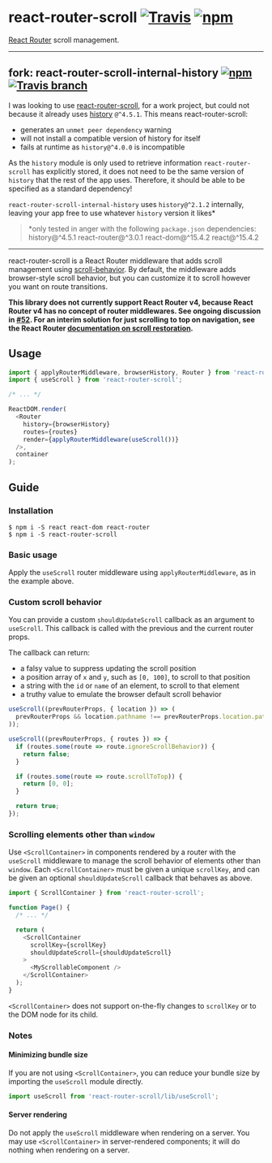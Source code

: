# react-router-scroll [![Travis][build-badge]][build] [![npm][npm-badge]][npm]

[React Router](https://github.com/reactjs/react-router) scroll management.

---

## fork: react-router-scroll-internal-history [![npm](https://img.shields.io/npm/v/react-router-scroll-internal-history.svg)](https://www.npmjs.com/package/react-router-scroll-internal-history) [![Travis branch](https://img.shields.io/travis/tommilligan/react-router-scroll/react-router-scroll-internal-history.svg)](https://travis-ci.org/tommilligan/react-router-scroll/react-router-scroll-internal-history)

I was looking to use [react-router-scroll](https://github.com/taion/react-router-scroll), for a work project, but could not because it already uses [history](https://github.com/ReactTraining/history) `@^4.5.1`. This means react-router-scroll:

* generates an `unmet peer dependency` warning
* will not install a compatible version of history for itself
* fails at runtime as `history@^4.0.0` is incompatible

As the `history` module is only used to retrieve information `react-router-scroll` has explicitly stored, it does not need to be the same version of `history` that the rest of the app uses. Therefore, it should be able to be specified as a standard dependency!

`react-router-scroll-internal-history` uses `history@^2.1.2` internally, leaving your app free to use whatever `history` version it likes*

> *only tested in anger with the following  `package.json` dependencies:
>     history@^4.5.1
>     react-router@^3.0.1
>     react-dom@^15.4.2
>     react@^15.4.2

---

react-router-scroll is a React Router middleware that adds scroll management using [scroll-behavior](https://github.com/taion/scroll-behavior). By default, the middleware adds browser-style scroll behavior, but you can customize it to scroll however you want on route transitions.

**This library does not currently support React Router v4, because React Router v4 has no concept of router middlewares. See ongoing discussion in [#52](https://github.com/taion/react-router-scroll/issues/52). For an interim solution for just scrolling to top on navigation, see the React Router [documentation on scroll restoration](https://reacttraining.com/react-router/web/guides/scroll-restoration).**

## Usage

```js
import { applyRouterMiddleware, browserHistory, Router } from 'react-router';
import { useScroll } from 'react-router-scroll';

/* ... */

ReactDOM.render(
  <Router
    history={browserHistory}
    routes={routes}
    render={applyRouterMiddleware(useScroll())}
  />,
  container
);
```

## Guide

### Installation

```shell
$ npm i -S react react-dom react-router
$ npm i -S react-router-scroll
```

### Basic usage

Apply the `useScroll` router middleware using `applyRouterMiddleware`, as in the example above.

### Custom scroll behavior

You can provide a custom `shouldUpdateScroll` callback as an argument to `useScroll`. This callback is called with the previous and the current router props.

The callback can return:

- a falsy value to suppress updating the scroll position
- a position array of `x` and `y`, such as `[0, 100]`, to scroll to that position
- a string with the `id` or `name` of an element, to scroll to that element
- a truthy value to emulate the browser default scroll behavior

```js
useScroll((prevRouterProps, { location }) => (
  prevRouterProps && location.pathname !== prevRouterProps.location.pathname
));

useScroll((prevRouterProps, { routes }) => {
  if (routes.some(route => route.ignoreScrollBehavior)) {
    return false;
  }

  if (routes.some(route => route.scrollToTop)) {
    return [0, 0];
  }

  return true;
});
```

### Scrolling elements other than `window`

Use `<ScrollContainer>` in components rendered by a router with the `useScroll` middleware to manage the scroll behavior of elements other than `window`. Each `<ScrollContainer>` must be given a unique `scrollKey`, and can be given an optional `shouldUpdateScroll` callback that behaves as above.

```js
import { ScrollContainer } from 'react-router-scroll';

function Page() {
  /* ... */

  return (
    <ScrollContainer
      scrollKey={scrollKey}
      shouldUpdateScroll={shouldUpdateScroll}
    >
      <MyScrollableComponent />
    </ScrollContainer>
  );
}
```

`<ScrollContainer>` does not support on-the-fly changes to `scrollKey` or to the DOM node for its child.

### Notes

#### Minimizing bundle size

If you are not using `<ScrollContainer>`, you can reduce your bundle size by importing the `useScroll` module directly.

```js
import useScroll from 'react-router-scroll/lib/useScroll';
```

#### Server rendering

Do not apply the `useScroll` middleware when rendering on a server. You may use `<ScrollContainer>` in server-rendered components; it will do nothing when rendering on a server.

[build-badge]: https://img.shields.io/travis/taion/react-router-scroll/master.svg
[build]: https://travis-ci.org/taion/react-router-scroll

[npm-badge]: https://img.shields.io/npm/v/react-router-scroll.svg
[npm]: https://www.npmjs.org/package/react-router-scroll
